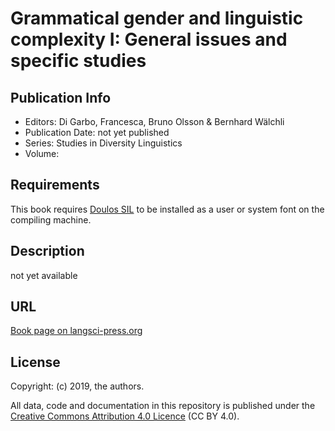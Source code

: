 # Grammatical gender and linguistic complexity I: General issues and specific studies 

## Publication Info

- Editors: Di Garbo, Francesca, Bruno Olsson & Bernhard Wälchli
- Publication Date: not yet published
- Series: Studies in Diversity Linguistics  
- Volume:

## Requirements
This book requires [Doulos SIL](https://software.sil.org/doulos/) to be installed as a user or system font on the compiling machine.

## Description
not yet available


## URL

[Book page on langsci-press.org](http://langsci-press.org/catalog/book/223)


## License

Copyright: (c) 2019, the authors.

All data, code and documentation in this repository is published under the
[Creative Commons Attribution 4.0 Licence](http://creativecommons.org/licenses/by/4.0/)
(CC BY 4.0).

